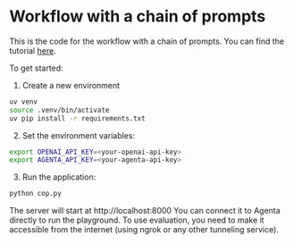 # Workflow with a chain of prompts

This is the code for the workflow with a chain of prompts. You can find the tutorial [here](https://docs.agenta.ai/docs/custom-workflows/quick-start).

To get started:

1. Create a new environment

```bash
uv venv
source .venv/bin/activate
uv pip install -r requirements.txt
```

2. Set the environment variables:

```bash
export OPENAI_API_KEY=<your-openai-api-key>
export AGENTA_API_KEY=<your-agenta-api-key>
```

3. Run the application:

```bash
python cop.py
```

The server will start at http://localhost:8000
You can connect it to Agenta directly to run the playground. To use evaluation, you need to make it accessible from the internet (using ngrok or any other tunneling service).

